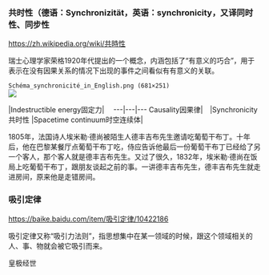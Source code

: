 ### 共时性（德语：Synchronizität，英语：synchronicity，又译同时性、同步性
https://zh.wikipedia.org/wiki/共時性

瑞士心理学家荣格1920年代提出的一个概念，内涵包括了“有意义的巧合”，用于表示在没有因果关系的情况下出现的事件之间看似有有意义的关联。

`Schéma_synchronicité_in_English.png (681×251)`<br>
![](https://upload.wikimedia.org/wikipedia/commons/e/e2/Sch%C3%A9ma_synchronicit%C3%A9_in_English.png)

|Indestructible energy固定力|　
---|---|---
Causality因果律|　|Synchronicity共时性
|Spacetime continuum时空连续体|

1805年，法国诗人埃米勒·德尚被陌生人德丰吉布先生邀请吃葡萄干布丁。十年后，他在巴黎某餐厅点葡萄干布丁吃，侍应告诉他最后一份葡萄干布丁已经给了另一个客人，那个客人就是德丰吉布先生。又过了很久，1832年，埃米勒·德尚在饭局上吃葡萄干布丁，跟朋友谈起之前的事。一讲德丰吉布先生，德丰吉布先生就走进房间，原来他是走错房间。

### 吸引定律
https://baike.baidu.com/item/吸引定律/10422186

吸引定律又称“吸引力法则”，指思想集中在某一领域的时候，跟这个领域相关的人、事、物就会被它吸引而来。

皇极经世
